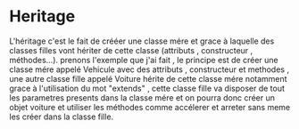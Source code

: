 # Heritage

L'héritage c'est le fait de crééer une classe mére et grace à laquelle des classes filles vont hériter de cette classe (attributs , constructeur , méthodes...).
prenons l'exemple que j'ai fait , le principe est de créer une classe mére appelé Vehicule avec des attributs , constructeur et methodes , une autre classe fille appelé Voiture hérite de cette classe mére notamment grace à l'utilisation du mot "extends" , cette classe fille va disposer de tout les parametres presents dans la classe mére et on pourra donc créer un objet voiture et utiliser les méthodes comme accélerer et arreter sans meme les créer dans la classe fille.
